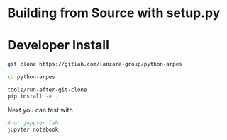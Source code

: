 # Building from Source with setup.py

# Developer Install

```bash
git clone https://gitlab.com/lanzara-group/python-arpes

cd python-arpes

tools/run-after-git-clone
pip install -e .
```

Next you can test with 

```bash
# or jupyter lab
jupyter notebook
```
